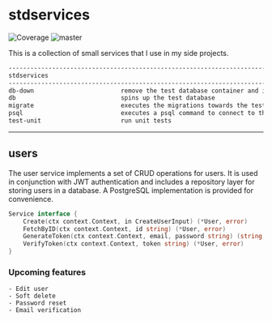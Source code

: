 # stdservices
![Coverage](https://img.shields.io/badge/Coverage-71.8%25-brightgreen)
![master](https://github.com/alesr/stdservices/actions/workflows/ci.yaml/badge.svg)


This is a collection of small services that I use in my side projects.

```bash
------------------------------------------------------------------------
stdservices
------------------------------------------------------------------------
db-down                        remove the test database container and its volumes
db                             spins up the test database
migrate                        executes the migrations towards the test database
psql                           executes a psql command to connect to the test database
test-unit                      run unit tests
```
---
## users

The user service implements a set of CRUD operations for users. It is used in conjunction with JWT authentication and includes
a repository layer for storing users in a database. A PostgreSQL implementation is provided for convenience.

```go
Service interface {
    Create(ctx context.Context, in CreateUserInput) (*User, error)
    FetchByID(ctx context.Context, id string) (*User, error)
    GenerateToken(ctx context.Context, email, password string) (string, error)
    VerifyToken(ctx context.Context, token string) (*User, error)
}
```

### Upcoming features
    - Edit user
    - Soft delete
    - Password reset
    - Email verification
